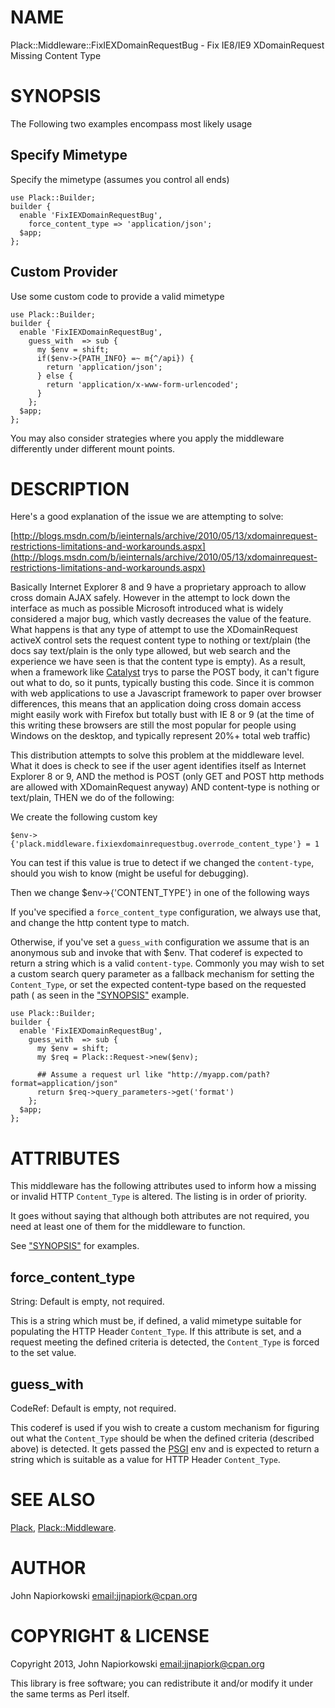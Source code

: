 # NAME

Plack::Middleware::FixIEXDomainRequestBug - Fix IE8/IE9 XDomainRequest Missing Content Type 

# SYNOPSIS

The Following two examples encompass most likely usage

## Specify Mimetype

Specify the mimetype (assumes you control all ends)

    use Plack::Builder;
    builder {
      enable 'FixIEXDomainRequestBug',
        force_content_type => 'application/json';
      $app;
    };

## Custom Provider

Use some custom code to provide a valid mimetype

    use Plack::Builder;
    builder {
      enable 'FixIEXDomainRequestBug',
        guess_with  => sub {
          my $env = shift;
          if($env->{PATH_INFO} =~ m{^/api}) {
            return 'application/json';
          } else {
            return 'application/x-www-form-urlencoded';
          }
        };
      $app;
    };

You may also consider strategies where you apply the middleware differently
under different mount points.

# DESCRIPTION

Here's a good explanation of the issue we are attempting to solve:

[http://blogs.msdn.com/b/ieinternals/archive/2010/05/13/xdomainrequest-restrictions-limitations-and-workarounds.aspx](http://blogs.msdn.com/b/ieinternals/archive/2010/05/13/xdomainrequest-restrictions-limitations-and-workarounds.aspx)

Basically Internet Explorer 8 and 9 have a proprietary approach to allow cross
domain AJAX safely.  However in the attempt to lock down the interface as much
as possible Microsoft introduced what is widely considered a major bug, which
vastly decreases the value of the feature.  What happens is that any type of
attempt to use the XDomainRequest activeX control sets the request content type
to nothing or text/plain (the docs say text/plain is the only type allowed, but
web search and the experience we have seen is that the content type is empty).
As a result, when a framework like [Catalyst](http://search.cpan.org/perldoc?Catalyst) trys to parse the POST body, it
can't figure out what to do, so it punts, typically busting this code.  Since
it is common with web applications to use a Javascript framework to paper over
browser differences, this means that an application doing cross domain access
might easily work with Firefox but totally bust with IE 8 or 9 (at the time of
this writing these browsers are still the most popular for people using Windows
on the desktop, and typically represent 20%+ total web traffic)

This distribution attempts to solve this problem at the middleware level.  What
it does is check to see if the user agent identifies itself as Internet Explorer
8 or 9, AND the method is POST (only GET and POST http methods are allowed with
XDomainRequest anyway) AND content-type is nothing or text/plain, THEN we do
of the following:

We create the following custom key

    $env->{'plack.middleware.fixiexdomainrequestbug.overrode_content_type'} = 1

You can test if this value is true to detect if we changed the `content-type`,
should you wish to know (might be useful for debugging).

Then we change $env->{'CONTENT\_TYPE'} in one of the following ways

If you've specified a `force_content_type` configuration, we always use that,
and change the http content type to match.

Otherwise, if you've set a `guess_with` configuration we assume that is an
anonymous sub and invoke that with $env.  That coderef is expected to return
a string which is a valid `content-type`.  Commonly you may wish to set a
custom search query parameter as a fallback mechanism for setting the 
`Content_Type`, or set the expected content-type based on the requested path (
as seen in the ["SYNOPSIS"](#SYNOPSIS) example.

    use Plack::Builder;
    builder {
      enable 'FixIEXDomainRequestBug',
        guess_with  => sub {
          my $env = shift;
          my $req = Plack::Request->new($env);

          ## Assume a request url like "http://myapp.com/path?format=application/json"
          return $req->query_parameters->get('format')
        };
      $app;
    };

# ATTRIBUTES

This middleware has the following attributes used to inform how a missing or
invalid HTTP `Content_Type` is altered.  The listing is in order of priority.

It goes without saying that although both attributes are not required, you need
at least one of them for the middleware to function.

See ["SYNOPSIS"](#SYNOPSIS) for examples.

## force\_content\_type

String: Default is empty, not required.

This is a string which must be, if defined, a valid mimetype suitable for
populating the HTTP Header `Content_Type`.  If this attribute is set, and
a request meeting the defined criteria is detected, the `Content_Type` is
forced to the set value.

## guess\_with

CodeRef: Default is empty, not required.

This coderef is used if you wish to create a custom mechanism for figuring out
what the `Content_Type` should be when the defined criteria (described above)
is detected.  It gets passed the [PSGI](http://search.cpan.org/perldoc?PSGI) env and is expected to return a string
which is suitable as a value for HTTP Header `Content_Type`.

# SEE ALSO

[Plack](http://search.cpan.org/perldoc?Plack), [Plack::Middleware](http://search.cpan.org/perldoc?Plack::Middleware).

# AUTHOR

John Napiorkowski [email:jjnapiork@cpan.org](email:jjnapiork@cpan.org)

# COPYRIGHT & LICENSE

Copyright 2013, John Napiorkowski [email:jjnapiork@cpan.org](email:jjnapiork@cpan.org)

This library is free software; you can redistribute it and/or modify it under
the same terms as Perl itself.
